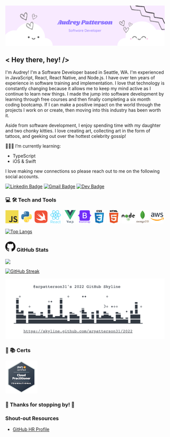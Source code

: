 ![header img](./img/linkedin-banner.png)

## < Hey there, hey! />

I'm Audrey! I'm a Software Developer based in Seattle, WA. I'm experienced in JavaScript, React, React Native, and Node.js. I have over ten years of experience in software training and implementation. I love that technology is constantly changing because it allows me to keep my mind active as I continue to learn new things. I made the jump into software development by learning through free courses and then finally completing a six month coding bootcamp. If I can make a positive impact on the world through the projects I work on or create, then moving into this industry has been worth it.

Aside from software development, I enjoy spending time with my daughter and two chonky kitties. I love creating art, collecting art in the form of tattoos, and geeking out over the hottest celebrity gossip!

👩🏾‍🏫 I’m currently learning:
  - TypeScript
  - iOS & Swift

I love making new connections so please reach out to me on the following social accounts.

[![Linkedin Badge](https://img.shields.io/badge/-LinkedIn-0e76a8?style=flat-square&logo=Linkedin&logoColor=white)](https://www.linkedin.com/in/audrey-patterson31/)
[![Gmail Badge](https://img.shields.io/badge/Gmail-D14836?style=flatt-square&logo=gmail&logoColor=white)](mailto:audrey.patterson31@gmail.com)
[![Dev Badge](https://img.shields.io/badge/-Dev-000000?style=flat-square&logo=Dev.to&logoColor=white)](https://dev.to/arpatterson31)

### 💻 🛠️ Tech and Tools

<p><a target="_blank" href="https://raw.githubusercontent.com/devicons/devicon/master/icons/javascript/javascript-original.svg" style="display: inline-block;"><img src="https://raw.githubusercontent.com/devicons/devicon/master/icons/javascript/javascript-original.svg" alt="javascript" width="42" height="42" /></a>
<a target="_blank" href="https://raw.githubusercontent.com/devicons/devicon/master/icons/python/python-original.svg" style="display: inline-block;"><img src="https://raw.githubusercontent.com/devicons/devicon/master/icons/python/python-original.svg" alt="python" width="42" height="42" /></a>
<a target="_blank" href="https://raw.githubusercontent.com/devicons/devicon/master/icons/swift/swift-original.svg" style="display: inline-block;"><img src="https://raw.githubusercontent.com/devicons/devicon/master/icons/swift/swift-original.svg" alt="swift" width="42" height="42" /></a>
<a target="_blank" href="https://raw.githubusercontent.com/devicons/devicon/master/icons/react/react-original-wordmark.svg" style="display: inline-block;"><img src="https://raw.githubusercontent.com/devicons/devicon/master/icons/react/react-original-wordmark.svg" alt="react" width="42" height="42" /></a>
<a target="_blank" href="https://raw.githubusercontent.com/devicons/devicon/master/icons/vuejs/vuejs-original-wordmark.svg" style="display: inline-block;"><img src="https://raw.githubusercontent.com/devicons/devicon/master/icons/vuejs/vuejs-original-wordmark.svg" alt="vuejs" width="42" height="42" /></a>
<a target="_blank" href="https://raw.githubusercontent.com/devicons/devicon/master/icons/bootstrap/bootstrap-plain-wordmark.svg" style="display: inline-block;"><img src="https://raw.githubusercontent.com/devicons/devicon/master/icons/bootstrap/bootstrap-plain-wordmark.svg" alt="bootstrap" width="42" height="42" /></a>
<a target="_blank" href="https://raw.githubusercontent.com/devicons/devicon/master/icons/css3/css3-original-wordmark.svg" style="display: inline-block;"><img src="https://raw.githubusercontent.com/devicons/devicon/master/icons/css3/css3-original-wordmark.svg" alt="css3" width="42" height="42" /></a>
<a target="_blank" href="https://raw.githubusercontent.com/devicons/devicon/master/icons/html5/html5-original-wordmark.svg" style="display: inline-block;"><img src="https://raw.githubusercontent.com/devicons/devicon/master/icons/html5/html5-original-wordmark.svg" alt="html5" width="42" height="42" /></a>
<a target="_blank" href="https://raw.githubusercontent.com/devicons/devicon/master/icons/nodejs/nodejs-original-wordmark.svg" style="display: inline-block;"><img src="https://raw.githubusercontent.com/devicons/devicon/master/icons/nodejs/nodejs-original-wordmark.svg" alt="nodejs" width="42" height="42" /></a>
<a target="_blank" href="https://raw.githubusercontent.com/devicons/devicon/master/icons/mongodb/mongodb-original-wordmark.svg" style="display: inline-block;"><img src="https://raw.githubusercontent.com/devicons/devicon/master/icons/mongodb/mongodb-original-wordmark.svg" alt="mongodb" width="42" height="42" /></a>
<a target="_blank" href="https://raw.githubusercontent.com/devicons/devicon/master/icons/amazonwebservices/amazonwebservices-original-wordmark.svg" style="display: inline-block;"><img src="https://raw.githubusercontent.com/devicons/devicon/master/icons/amazonwebservices/amazonwebservices-original-wordmark.svg" alt="aws" width="42" height="42" /></a></p>


[![Top Langs](https://github-readme-stats.vercel.app/api/top-langs/?username=arpatterson31&layout=compact&theme=tokyonight&card_width=500)](https://github.com/arpatterson31/github-readme-stats)

### ![GitHub Img](./img/GitHub-Mark-32px.png) GitHub Stats

<a href="https://github.com/arpatterson31/github-readme-stats">
  <img align="center" src="https://github-readme-stats.vercel.app/api?username=arpatterson31&show_icons=true&theme=tokyonight" />
</a>

[![GitHub Streak](https://github-readme-streak-stats.herokuapp.com?user=arpatterson31&theme=tokyonight&hide_border=true)](https://git.io/streak-stats)

<img width="672" alt="GitHub Skyline for 2022" src="https://raw.githubusercontent.com/arpatterson31/arpatterson31/main/img/github-skyline-2022.png">

### 📃 📚 Certs

<a href="https://www.credly.com/badges/d6bc1ed7-c406-4503-ad2f-ebba797f680e/public_url">
  <img src="./img/aws-certified-cloud-practitioner.png" alt="AWS Certified Cloud Practitioner Badge">
</a>

### 💖 Thanks for stopping by! 💖

### Shout-out Resources

- [GitHub HR Profile](https://githubprofile.com/)

<!--
**arpatterson31/arpatterson31** is a ✨ _special_ ✨ repository because its `README.md` (this file) appears on your GitHub profile.

Here are some ideas to get you started:

- 🔭 I’m currently working on ...
- 🌱 I’m currently learning ...
- 👯 I’m looking to collaborate on ...
- 🤔 I’m looking for help with ...
- 💬 Ask me about ...
- 📫 How to reach me: ...
- 😄 Pronouns: ...
- ⚡ Fun fact: ...
-->
